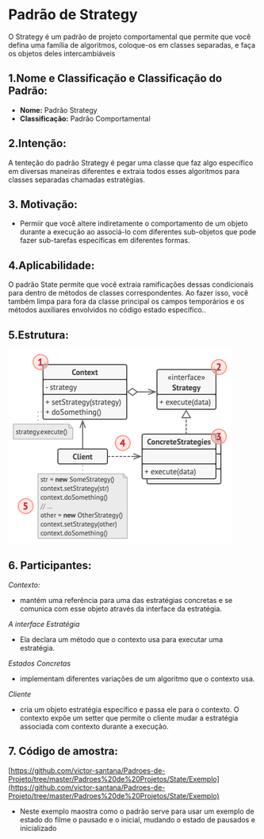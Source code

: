 # Padrão de Strategy
O Strategy é um padrão de projeto comportamental que permite que você defina uma família de algoritmos, coloque-os em classes separadas, e faça os objetos deles intercambiáveis
## 1.Nome e Classificação e Classificação do Padrão:
* **Nome:** Padrão Strategy
* **Classificação:** Padrão Comportamental
## 2.Intenção:
A tenteção do padrão Strategy é pegar uma classe que faz algo específico em diversas maneiras diferentes e extraia todos esses algoritmos para classes separadas chamadas estratégias.
## 3. Motivação:
* Permiir que você altere indiretamente o comportamento de um objeto durante a execução ao associá-lo com diferentes sub-objetos que pode fazer sub-tarefas específicas em diferentes formas.
## 4.Aplicabilidade:
O padrão State permite que você extraia ramificações dessas condicionais para dentro de métodos de classes correspondentes. Ao fazer isso, você também limpa para fora da classe principal os campos temporários e os métodos auxiliares envolvidos no código estado específico..

## 5.Estrutura:

 ![](https://github.com/victor-santana/Padroes-de-Projeto/blob/master/Padroes%20de%20Projetos/Strategy/structure-indexed.png)

## 6. Participantes:
 *_Contexto:_*
 
* mantém uma referência para uma das estratégias concretas e se comunica com esse objeto através da interface da estratégia. 
 
 *_A interface Estratégia_*
 
* Ela declara um método que o contexto usa para executar uma estratégia.
 
 *_Estados Concretas_*
 
* implementam diferentes variações de um algoritmo que o contexto usa.
 
 *_Cliente_*
 
* cria um objeto estratégia específico e passa ele para o contexto. O contexto expõe um setter que permite o cliente mudar a estratégia associada com contexto durante a execução.

## 7. Código de amostra:
 [https://github.com/victor-santana/Padroes-de-Projeto/tree/master/Padroes%20de%20Projetos/State/Exemplo](https://github.com/victor-santana/Padroes-de-Projeto/tree/master/Padroes%20de%20Projetos/State/Exemplo)
* Neste exemplo maostra como o padrão serve para usar um exemplo de estado do filme o pausado e o inicial, mudando o estado de pausados e inicializado
